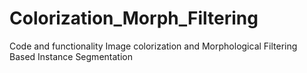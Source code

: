 # Colorization_Morph_Filtering
Code and functionality Image colorization and Morphological Filtering Based Instance Segmentation 
